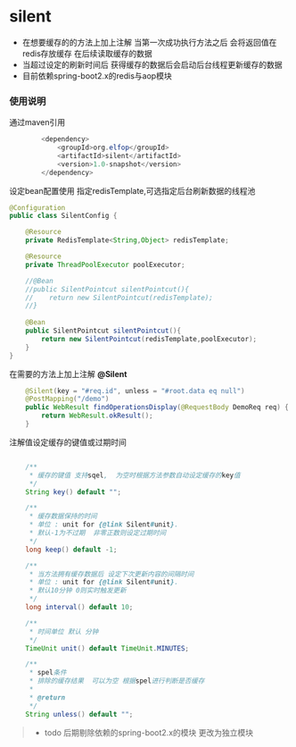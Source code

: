 # silent
+ 在想要缓存的的方法上加上注解 当第一次成功执行方法之后 会将返回值在redis存放缓存 在后续读取缓存的数据 </br>
+ 当超过设定的刷新时间后 获得缓存的数据后会启动后台线程更新缓存的数据 </br>
+ 目前依赖spring-boot2.x的redis与aop模块 

### 使用说明
通过maven引用
``` java
        <dependency>
            <groupId>org.elfop</groupId>
            <artifactId>silent</artifactId>
            <version>1.0-snapshot</version>
        </dependency>
```
设定bean配置使用 指定redisTemplate,可选指定后台刷新数据的线程池
```java
@Configuration
public class SilentConfig {

    @Resource
    private RedisTemplate<String,Object> redisTemplate;

    @Resource
    private ThreadPoolExecutor poolExecutor;

    //@Bean
    //public SilentPointcut silentPointcut(){
    //    return new SilentPointcut(redisTemplate);
    //}
    
    @Bean
    public SilentPointcut silentPointcut(){
        return new SilentPointcut(redisTemplate,poolExecutor);
    }
}

```

在需要的方法上加上注解 **@Silent** </br>
```java
    @Silent(key = "#req.id", unless = "#root.data eq null")
    @PostMapping("/demo")
    public WebResult findOperationsDisplay(@RequestBody DemoReq req) {
        return WebResult.okResult();
    }
```
注解值设定缓存的键值或过期时间
```java

    /**
     * 缓存的键值 支持sqel,  为空时根据方法参数自动设定缓存的key值
     */
    String key() default "";

    /**
     * 缓存数据保持的时间
     * 单位 : unit for {@link Silent#unit}.
     * 默认-1为不过期  非零正数则设定过期时间
     */
    long keep() default -1;

    /**
     * 当方法拥有缓存数据后 设定下次更新内容的间隔时间
     * 单位 : unit for {@link Silent#unit}.
     * 默认10分钟 0则实时触发更新
     */
    long interval() default 10;

    /**
     * 时间单位 默认 分钟
     */
    TimeUnit unit() default TimeUnit.MINUTES;

    /**
     * spel条件
     * 排除的缓存结果  可以为空 根据spel进行判断是否缓存
     *
     * @return
     */
    String unless() default "";
```
> * todo 后期剔除依赖的spring-boot2.x的模块 更改为独立模块
